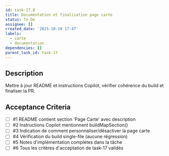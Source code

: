 ```yaml
---
id: task-17.8
title: Documentation et finalisation page carte
status: To Do
assignee: []
created_date: '2025-10-19 17:47'
labels:
  - carte
  - documentation
dependencies: []
parent_task_id: task-17
---
```


## Description

<!-- SECTION:DESCRIPTION:BEGIN -->
Mettre à jour README et instructions Copilot, vérifier cohérence du build et finaliser la PR.
<!-- SECTION:DESCRIPTION:END -->

## Acceptance Criteria
<!-- AC:BEGIN -->
- [ ] #1 README contient section 'Page Carte' avec description
- [ ] #2 Instructions Copilot mentionnent buildMapSection()
- [ ] #3 Indication de comment personnaliser/désactiver la page carte
- [ ] #4 Vérification du build single-file (aucune régression)
- [ ] #5 Notes d'implémentation complètes dans la tâche
- [ ] #6 Tous les critères d'acceptation de task-17 validés
<!-- AC:END -->
